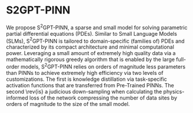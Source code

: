 # S2GPT-PINN
We propose S$^2$GPT-PINN, a sparse and small model for solving parametric partial differential equations (PDEs). Similar to Small Language Models (SLMs), S$^2$GPT-PINN is tailored to domain-specific (families of) PDEs and characterized by its compact architecture and minimal computational power. Leveraging a small amount of extremely high quality data via a mathematically rigorous greedy algorithm that is enabled by the large full-order models, S$^2$GPT-PINN relies on orders of magnitude less parameters than PINNs to achieve extremely high efficiency via two levels of customizations. The first is knowledge distillation via task-specific activation functions that are transferred from Pre-Trained PINNs. The second \rev{is} a judicious down-sampling when calculating the physics-informed loss of the network compressing the number of data sites by orders of magnitude to the size of the small model.
